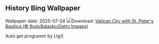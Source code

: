 ## History Bing Wallpaper
Wallpaper date: 2025-07-24
![](https://www.bing.com/th?id=OHR.VaticanCity_EN-US5915643866_UHD.jpg&w=1000)Download: [Vatican City with St. Peter's Basilica (© RudyBalasko/Getty Images)](https://www.bing.com/th?id=OHR.VaticanCity_EN-US5915643866_UHD.jpg)

Auto get programm by LtgX
